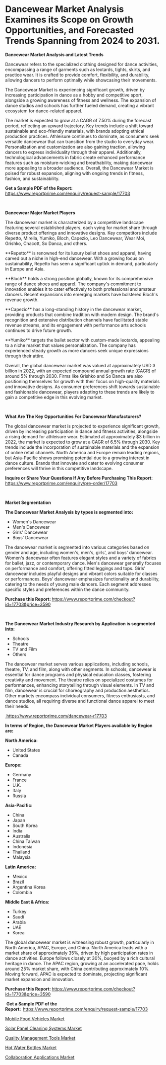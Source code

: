 <p><h1>Dancewear Market Analysis Examines its Scope on Growth Opportunities, and Forecasted Trends Spanning from 2024 to 2031.</h1></p><p><strong>Dancewear Market Analysis and Latest Trends</strong></p>
<p><p>Dancewear refers to the specialized clothing designed for dance activities, encompassing a range of garments such as leotards, tights, skirts, and practice wear. It is crafted to provide comfort, flexibility, and durability, allowing dancers to perform optimally while showcasing their movements. </p><p>The Dancewear Market is experiencing significant growth, driven by increasing participation in dance as a hobby and competitive sport, alongside a growing awareness of fitness and wellness. The expansion of dance studios and schools has further fueled demand, creating a vibrant ecosystem for dance-related apparel. </p><p>The market is expected to grow at a CAGR of 7.50% during the forecast period, reflecting an upward trajectory. Key trends include a shift toward sustainable and eco-friendly materials, with brands adopting ethical production practices. Athleisure continues to dominate, as consumers seek versatile dancewear that can transition from the studio to everyday wear. Personalization and customization are also gaining traction, allowing dancers to express individuality through their apparel. Additionally, technological advancements in fabric create enhanced performance features such as moisture-wicking and breathability, making dancewear more appealing to a broader audience. Overall, the Dancewear Market is poised for robust expansion, aligning with ongoing trends in fitness, fashion, and sustainability.</p></p>
<p><strong>Get a Sample PDF of the Report:&nbsp;</strong> <a href="https://www.reportprime.com/enquiry/request-sample/17703?utm_campaign=38&utm_medium=2&utm_source=Github&utm_content=ia&utm_term=20112024&utm_id=dancewear">https://www.reportprime.com/enquiry/request-sample/17703</a></p>
<p>&nbsp;</p>
<p><strong>Dancewear Major Market Players</strong></p>
<p><p>The dancewear market is characterized by a competitive landscape featuring several established players, each vying for market share through diverse product offerings and innovative designs. Key competitors include Repetto, Mirella, Yumiko, Bloch, Capezio, Leo Dancewear, Wear Moi, Grishko, Chacott, So Danca, and others. </p><p>**Repetto** is renowned for its luxury ballet shoes and apparel, having carved out a niche in high-end dancewear. With a growing focus on sustainability, Repetto has seen a significant uptick in demand, particularly in Europe and Asia. </p><p>**Bloch** holds a strong position globally, known for its comprehensive range of dance shoes and apparel. The company's commitment to innovation enables it to cater effectively to both professional and amateur dancers. Recent expansions into emerging markets have bolstered Bloch's revenue growth.</p><p>**Capezio** has a long-standing history in the dancewear market, providing products that combine tradition with modern design. The brand's recognition and extensive distribution channels have facilitated stable revenue streams, and its engagement with performance arts schools continues to drive future growth.</p><p>**Yumiko** targets the ballet sector with custom-made leotards, appealing to a niche market that values personalization. The company has experienced steady growth as more dancers seek unique expressions through their attire.</p><p>Overall, the global dancewear market was valued at approximately USD 3 billion in 2022, with an expected compound annual growth rate (CAGR) of around 5% through 2030. Firms like Grishko and So Danca are also positioning themselves for growth with their focus on high-quality materials and innovative designs. As consumer preferences shift towards sustainable and fashionable dancewear, players adapting to these trends are likely to gain a competitive edge in this evolving market.</p></p>
<p>&nbsp;</p>
<p><strong>What Are The Key Opportunities For Dancewear Manufacturers?</strong></p>
<p><p>The global dancewear market is projected to experience significant growth, driven by increasing participation in dance and fitness activities, alongside a rising demand for athleisure wear. Estimated at approximately $3 billion in 2022, the market is expected to grow at a CAGR of 6.5% through 2030. Key trends include the incorporation of sustainable materials and the expansion of online retail channels. North America and Europe remain leading regions, but Asia-Pacific shows promising potential due to a growing interest in dance culture. Brands that innovate and cater to evolving consumer preferences will thrive in this competitive landscape.</p></p>
<p><strong>Inquire or Share Your Questions If Any Before Purchasing This Report:</strong> <a href="https://www.reportprime.com/enquiry/pre-order/17703?utm_campaign=38&utm_medium=2&utm_source=Github&utm_content=ia&utm_term=20112024&utm_id=dancewear">https://www.reportprime.com/enquiry/pre-order/17703</a></p>
<p>&nbsp;</p>
<p><strong>Market Segmentation</strong></p>
<p><strong>The Dancewear Market Analysis by types is segmented into:</strong></p>
<p><ul><li>Women's Dancewear</li><li>Men's Dancewear</li><li>Girls' Dancewear</li><li>Boys' Dancewear</li></ul></p>
<p><p>The dancewear market is segmented into various categories based on gender and age, including women's, men's, girls', and boys' dancewear. Women's dancewear often features elegant styles and a variety of fabrics for ballet, jazz, or contemporary dance. Men's dancewear generally focuses on performance and comfort, offering fitted leggings and tops. Girls' dancewear includes playful designs and vibrant colors suitable for classes or performances. Boys' dancewear emphasizes functionality and durability, catering to the needs of young male dancers. Each segment addresses specific styles and preferences within the dance community.</p></p>
<p><strong>Purchase this Report:&nbsp;</strong><a href="https://www.reportprime.com/checkout?id=17703&price=3590&utm_campaign=38&utm_medium=2&utm_source=Github&utm_content=ia&utm_term=20112024&utm_id=dancewear">https://www.reportprime.com/checkout?id=17703&price=3590</a></p>
<p>&nbsp;</p>
<p><strong>The Dancewear Market Industry Research by Application is segmented into:</strong></p>
<p><ul><li>Schools</li><li>Theatre</li><li>TV and Film</li><li>Others</li></ul></p>
<p><p>The dancewear market serves various applications, including schools, theatre, TV, and film, along with other segments. In schools, dancewear is essential for dance programs and physical education classes, fostering creativity and movement. The theatre relies on specialized costumes for performances, enhancing storytelling through visual elements. In TV and film, dancewear is crucial for choreography and production aesthetics. Other markets encompass individual consumers, fitness enthusiasts, and dance studios, all requiring diverse and functional dance apparel to meet their needs.</p></p>
<p><a href="https://www.reportprime.com/dancewear-r17703?utm_campaign=38&utm_medium=2&utm_source=Github&utm_content=ia&utm_term=20112024&utm_id=dancewear">&nbsp;https://www.reportprime.com/dancewear-r17703</a></p>
<p><strong>In terms of Region, the Dancewear Market Players available by Region are:</strong></p>
<p>
    <p> <strong> North America: </strong>
        <ul>
            <li>United States</li>
            <li>Canada</li>
        </ul>
        </p> 
    <p> <strong> Europe: </strong>
        <ul>
            <li>Germany</li>
            <li>France</li>
            <li>U.K.</li>
            <li>Italy</li>
            <li>Russia</li>
        </ul>
        </p> 
    <p> <strong> Asia-Pacific: </strong>
        <ul>
            <li>China</li>
            <li>Japan</li>
            <li>South Korea</li>
            <li>India</li>
            <li>Australia</li>
            <li>China Taiwan</li>
            <li>Indonesia</li>
            <li>Thailand</li>
            <li>Malaysia</li>
        </ul>
        </p> 
    <p> <strong> Latin America: </strong>
        <ul>
            <li>Mexico</li>
            <li>Brazil</li>
            <li>Argentina Korea</li>
            <li>Colombia</li>
        </ul>
        </p> 
    <p> <strong> Middle East & Africa: </strong>
        <ul>
            <li>Turkey</li>
            <li>Saudi</li>
            <li>Arabia</li>
            <li>UAE</li>
            <li>Korea</li>
        </ul>
    </p>
    </p>
<p><p>The global dancewear market is witnessing robust growth, particularly in North America, APAC, Europe, and China. North America leads with a market share of approximately 35%, driven by high participation rates in dance activities. Europe follows closely at 30%, buoyed by a rich cultural heritage in dance. The APAC region, growing at an accelerated pace, holds around 25% market share, with China contributing approximately 10%. Moving forward, APAC is expected to dominate, projecting significant market expansion and innovation.</p></p>
<p><strong>Purchase this Report: </strong><a href="https://www.reportprime.com/checkout?id=17703&price=3590&utm_campaign=38&utm_medium=2&utm_source=Github&utm_content=ia&utm_term=20112024&utm_id=dancewear">https://www.reportprime.com/checkout?id=17703&price=3590</a></p>
<p>&nbsp;<strong>Get a Sample PDF of the Report:&nbsp;&nbsp;</strong><a href="https://www.reportprime.com/enquiry/request-sample/17703?utm_campaign=38&utm_medium=2&utm_source=Github&utm_content=ia&utm_term=20112024&utm_id=dancewear">https://www.reportprime.com/enquiry/request-sample/17703</a></p>
<p><strong></strong></p>
<p><p><a href="https://www.linkedin.com/pulse/mobile-food-vehicles-market-segmentation-geographical-regions-tc5if?utm_campaign=38&utm_medium=2&utm_source=Github&utm_content=ia&utm_term=20112024&utm_id=dancewear">Mobile Food Vehicles Market</a></p><p><a href="https://www.linkedin.com/pulse/navigating-global-solar-panel-cleaning-systems-market-6kype?utm_campaign=38&utm_medium=2&utm_source=Github&utm_content=ia&utm_term=20112024&utm_id=dancewear">Solar Panel Cleaning Systems Market</a></p><p><a href="https://issuu.com/reportprime-2/docs/quality-management-tools-market-siz_108650f8144cc9?utm_campaign=38&utm_medium=2&utm_source=Github&utm_content=ia&utm_term=20112024&utm_id=dancewear">Quality Management Tools Market</a></p><p><a href="https://github.com/SamiaHussain82/Market-Research-Report-List-1/blob/main/hot-water-bottles-market.md?utm_campaign=38&utm_medium=2&utm_source=Github&utm_content=ia&utm_term=20112024&utm_id=dancewear">Hot Water Bottles Market</a></p><p><a href="https://issuu.com/reportprime-2/docs/collaboration-applications-market-s_3f441e8cd8190c?utm_campaign=38&utm_medium=2&utm_source=Github&utm_content=ia&utm_term=20112024&utm_id=dancewear">Collaboration Applications Market</a></p></p>
